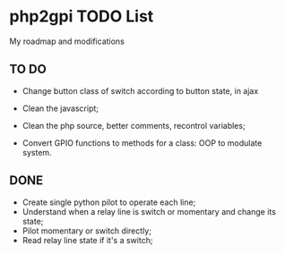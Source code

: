 # php2gpi TODO List

My roadmap and modifications

## TO DO
* Change button class of switch according to button state, in ajax

* Clean the javascript;
* Clean the php source, better comments, recontrol variables;
* Convert GPIO functions to methods for a class: OOP to modulate system.

## DONE
* Create single python pilot to operate each line;
* Understand when a relay line is switch or momentary and change its state;
* Pilot momentary or switch directly;
* Read relay line state if it's a switch;

